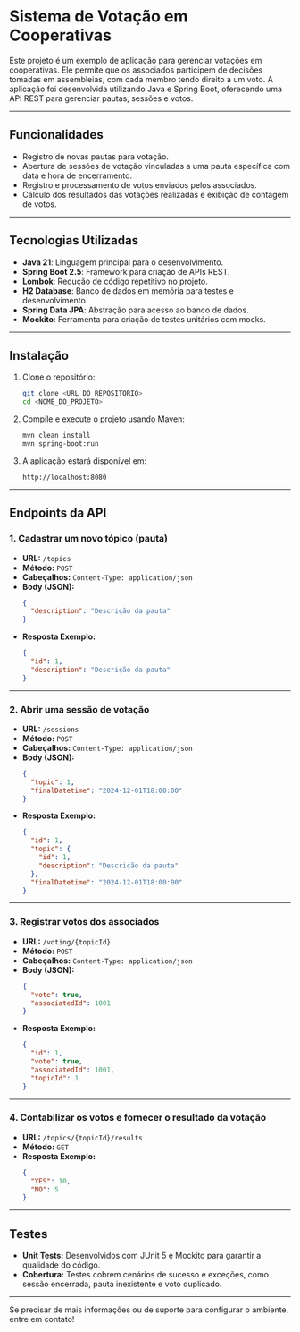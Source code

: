 
# Sistema de Votação em Cooperativas

Este projeto é um exemplo de aplicação para gerenciar votações em cooperativas. Ele permite que os associados participem de decisões tomadas em assembleias, com cada membro tendo direito a um voto. A aplicação foi desenvolvida utilizando Java e Spring Boot, oferecendo uma API REST para gerenciar pautas, sessões e votos.

---

## Funcionalidades

- Registro de novas pautas para votação.
- Abertura de sessões de votação vinculadas a uma pauta específica com data e hora de encerramento.
- Registro e processamento de votos enviados pelos associados.
- Cálculo dos resultados das votações realizadas e exibição de contagem de votos.

---

## Tecnologias Utilizadas

- **Java 21**: Linguagem principal para o desenvolvimento.
- **Spring Boot 2.5**: Framework para criação de APIs REST.
- **Lombok**: Redução de código repetitivo no projeto.
- **H2 Database**: Banco de dados em memória para testes e desenvolvimento.
- **Spring Data JPA**: Abstração para acesso ao banco de dados.
- **Mockito**: Ferramenta para criação de testes unitários com mocks.

---

## Instalação

1. Clone o repositório:
   ```bash
   git clone <URL_DO_REPOSITORIO>
   cd <NOME_DO_PROJETO>
   ```

2. Compile e execute o projeto usando Maven:
   ```bash
   mvn clean install
   mvn spring-boot:run
   ```

3. A aplicação estará disponível em:
   ```plaintext
   http://localhost:8080
   ```

---

## Endpoints da API

### 1. **Cadastrar um novo tópico (pauta)**

- **URL:** `/topics`
- **Método:** `POST`
- **Cabeçalhos:** `Content-Type: application/json`
- **Body (JSON):**
  ```json
  {
    "description": "Descrição da pauta"
  }
  ```
- **Resposta Exemplo:**
  ```json
  {
    "id": 1,
    "description": "Descrição da pauta"
  }
  ```

---

### 2. **Abrir uma sessão de votação**

- **URL:** `/sessions`
- **Método:** `POST`
- **Cabeçalhos:** `Content-Type: application/json`
- **Body (JSON):**
  ```json
  {
    "topic": 1,
    "finalDatetime": "2024-12-01T18:00:00"
  }
  ```
- **Resposta Exemplo:**
  ```json
  {
    "id": 1,
    "topic": {
      "id": 1,
      "description": "Descrição da pauta"
    },
    "finalDatetime": "2024-12-01T18:00:00"
  }
  ```

---

### 3. **Registrar votos dos associados**

- **URL:** `/voting/{topicId}`
- **Método:** `POST`
- **Cabeçalhos:** `Content-Type: application/json`
- **Body (JSON):**
  ```json
  {
    "vote": true,
    "associatedId": 1001
  }
  ```
- **Resposta Exemplo:**
  ```json
  {
    "id": 1,
    "vote": true,
    "associatedId": 1001,
    "topicId": 1
  }
  ```

---

### 4. **Contabilizar os votos e fornecer o resultado da votação**

- **URL:** `/topics/{topicId}/results`
- **Método:** `GET`
- **Resposta Exemplo:**
  ```json
  {
    "YES": 10,
    "NO": 5
  }
  ```

---

## Testes

- **Unit Tests:** Desenvolvidos com JUnit 5 e Mockito para garantir a qualidade do código.
- **Cobertura:** Testes cobrem cenários de sucesso e exceções, como sessão encerrada, pauta inexistente e voto duplicado.

---

Se precisar de mais informações ou de suporte para configurar o ambiente, entre em contato!
